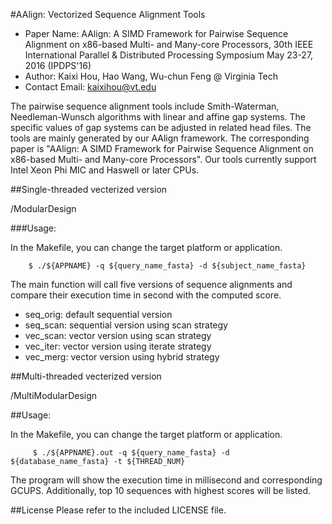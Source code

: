#AAlign: Vectorized Sequence Alignment Tools

* Paper Name: AAlign: A SIMD Framework for Pairwise Sequence Alignment on x86-based Multi- and Many-core Processors, 30th IEEE International Parallel & Distributed Processing Symposium May 23-27, 2016 (IPDPS'16)
* Author: Kaixi Hou, Hao Wang, Wu-chun Feng @ Virginia Tech
* Contact Email: kaixihou@vt.edu

The pairwise sequence alignment tools include Smith-Waterman, Needleman-Wunsch algorithms with linear and affine gap systems. The specific values of gap systems can be adjusted in related head files. The tools are mainly generated by our AAlign framework. The corresponding paper is "AAlign: A SIMD Framework for Pairwise Sequence Alignment on x86-based Multi- and Many-core Processors". Our tools currently support Intel Xeon Phi MIC and Haswell or later CPUs.

##Single-threaded vecterized version 

/ModularDesign

###Usage:

In the Makefile, you can change the target platform or application.
```
    $ ./${APPNAME} -q ${query_name_fasta} -d ${subject_name_fasta} 
```
The main function will call five versions of sequence alignments and compare their execution time in second with the computed score.
* seq_orig: default sequential version
* seq_scan: sequential version using scan strategy
* vec_scan: vector version using scan strategy
* vec_iter: vector version using iterate strategy
* vec_merg: vector version using hybrid strategy

##Multi-threaded vecterized version 

/MultiModularDesign

##Usage:

In the Makefile, you can change the target platform or application.
```
     $ ./${APPNAME}.out -q ${query_name_fasta} -d ${database_name_fasta} -t ${THREAD_NUM}
```
The program will show the execution time in millisecond and corresponding GCUPS. Additionally, top 10 sequences with highest scores will be listed.

##License
Please refer to the included LICENSE file.

